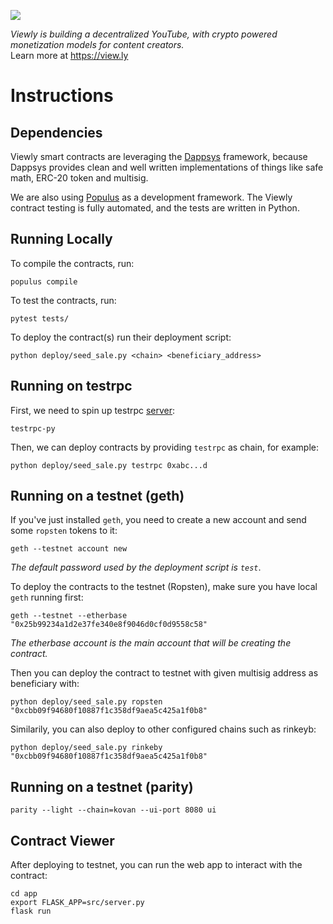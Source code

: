 ![](https://i.imgur.com/ekvJd60.png)

*Viewly is building a decentralized YouTube, with crypto powered monetization models for
content creators.*  
Learn more at https://view.ly

# Instructions

## Dependencies
Viewly smart contracts are leveraging the [Dappsys](https://dappsys.readthedocs.io/en/latest/) framework, because Dappsys provides clean and well written implementations of things like safe math, ERC-20 token and multisig.

We are also using [Populus](http://populus.readthedocs.io/en/latest/) as a development framework. The Viewly contract testing is fully automated, and the tests are written in Python.

## Running Locally
To compile the contracts, run:
```
populus compile
```

To test the contracts, run:
```
pytest tests/
```

To deploy the contract(s) run their deployment script:
```
python deploy/seed_sale.py <chain> <beneficiary_address>
```

## Running on testrpc
First, we need to spin up testrpc [server](https://github.com/pipermerriam/eth-testrpc):
```
testrpc-py
```

Then, we can deploy contracts by providing `testrpc` as chain, for example:
```
python deploy/seed_sale.py testrpc 0xabc...d
```


## Running on a testnet (geth)
If you've just installed `geth`, you need to create a new account
and send some `ropsten` tokens to it:
```
geth --testnet account new
```
*The default password used by the deployment script is `test`*.

To deploy the contracts to the testnet (Ropsten),
make sure you have local `geth` running first:
```
geth --testnet --etherbase "0x25b99234a1d2e37fe340e8f9046d0cf0d9558c58"
```
*The etherbase account is the main account that will be creating the contract.*


Then you can deploy the contract to testnet with given multisig address as
beneficiary with:
```
python deploy/seed_sale.py ropsten "0xcbb09f94680f10887f1c358df9aea5c425a1f0b8"
```

Similarily, you can also deploy to other configured chains such as rinkeyb:
```
python deploy/seed_sale.py rinkeby "0xcbb09f94680f10887f1c358df9aea5c425a1f0b8"
```

## Running on a testnet (parity)
```
parity --light --chain=kovan --ui-port 8080 ui
```

## Contract Viewer
After deploying to testnet, you can run the web app to interact with the contract:
```
cd app
export FLASK_APP=src/server.py
flask run
```
